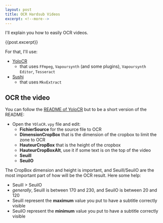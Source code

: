 ```yaml
---
layout: post
title: OCR Hardsub Videos
excerpt: <!--more-->
---
```


I'll explain you how to easily OCR videos.

{{post.excerpt}}

For that, I'll use:
 * [YoloCR](https://bitbucket.org/YuriZero/yolocr)
   * that uses `FFmpeg`, `Vapoursynth` (and some plugins), `Vapoursynth Editor`, `Tesseract`
 * [Sushi](https://github.com/tp7/Sushi)
   * that uses `MkvExtract`

## OCR the video

You can follow the [README of YoloCR](https://bitbucket.org/YuriZero/yolocr/src/88fd5422aa35610d8b68ecbe18a583260e24d32d/README_EN.md?fileviewer=file-view-default#markdown-header-how-to-use) but to be a short version of the README:

 - Open the `YOloCR.vpy` file and edit:
   - **FichierSource** for the source file to OCR
   - **DimensionCropBox** that is the dimension of the cropbox to limit the zone to OCR
   - **HauteurCropBox** that is the height of the cropbox
   - **HauteurCropBoxAlt**, use it if some text is on the top of the video
   - **SeuilI**
   - **SeuilO**

The CropBox dimension and height is important, and SeuilI/SeuilO are the most important part of how will be the OCR result.
Here some help:
 - SeuilI > SeuilO
 - *generally*, SeuilI is between 170 and 230, and SeuilO is between 20 and 120
 - SeuilI represent the **maximum** value you put to have a subtitle correctly visible
 - SeuilO represent the **minimum** value you put to have a subtitle correctly visible
